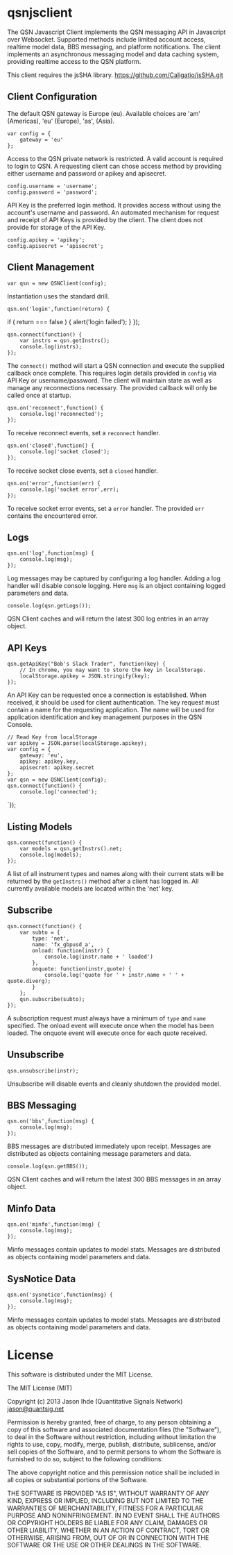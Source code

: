 qsnjsclient
===

The QSN Javascript Client implements the QSN messaging API in Javascript over Websocket. Supported methods include limited account access, realtime model data, BBS messaging, and platform notifications. The client implements an asynchronous messaging model and data caching system, providing realtime access to the QSN platform.

This client requires the jsSHA library. https://github.com/Caligatio/jsSHA.git

Client Configuration
---

The default QSN gateway is Europe (eu). Available choices are 'am' (Americas), 'eu' (Europe), 'as', (Asia).

	var config = {
		gateway = 'eu'
	};

Access to the QSN private network is restricted. A valid account is required to login to QSN. A requesting client can chose access method by providing either username and password or apikey and apisecret.

	config.username = 'username';
	config.password = 'password';

API Key is the preferred login method. It provides access without using the account's username and password. An automated mechanism for request and receipt of API Keys is provided by the client. The client does not provide for storage of the API Key.

	config.apikey = 'apikey';
	config.apisecret = 'apisecret';

Client Management
---

	var qsn = new QSNClient(config);

Instantiation uses the standard drill.

	qsn.on('login',function(return) {
  if ( return === false ) {
   alert('login failed');
  }
	});

	qsn.connect(function() {
		var instrs = qsn.getInstrs();
		console.log(instrs);
	});

The `connect()` method will start a QSN connection and execute the supplied callback once complete. This requires login details provided in `config` via API Key or username/password. The client will maintain state as well as manage any reconnections necessary. The provided callback will only be called once at startup.

	qsn.on('reconnect',function() {
		console.log('reconnected');	
	});

To receive reconnect events, set a `reconnect` handler.

	qsn.on('closed',function() {
		console.log('socket closed');	
	});

To receive socket close events, set a `closed` handler.

	qsn.on('error',function(err) {
		console.log('socket error',err);	
	});

To receive socket error events, set a `error` handler. The provided `err` contains the encountered error.

Logs
---

	qsn.on('log',function(msg) {
		console.log(msg);
	});

Log messages may be captured by configuring a log handler. Adding a log handler will disable console logging. Here `msg` is an object containing logged parameters and data.

	console.log(qsn.getLogs());

QSN Client caches and will return the latest 300 log entries in an array object.

API Keys
---

	qsn.getApiKey("Bob's Slack Trader", function(key) {
		// In chrome, you may want to store the key in localStorage.
		localStorage.apikey = JSON.stringify(key);
	});

An API Key can be requested once a connection is established. When received, it should be used for client authentication. The key request must contain a name for the requesting application. The name will be used for application identification and key management purposes in the QSN Console.

	// Read Key from localStorage
	var apikey = JSON.parse(localStorage.apikey);
	var config = {
		gateway: 'eu',
		apikey: apikey.key,
		apisecret: apikey.secret
	};
	var qsn = new QSNClient(config);
	qsn.connect(function() {
		console.log('connected');
`});

Listing Models
---

	qsn.connect(function() {
		var models = qsn.getInstrs().net;
		console.log(models);
	});

A list of all instrument types and names along with their current stats will be returned by the `getInstrs()` method after a client has logged in. All currently available models are located within the 'net' key.

Subscribe
---

	qsn.connect(function() {
		var subto = {
			type: 'net',
			name: 'fx_gbpusd_a',
			onload: function(instr) {
				console.log(instr.name + ' loaded')
			},
			onquote: function(instr,quote) {
				console.log('quote for ' + instr.name + ' ' + quote.diverg);
			}
		};
		qsn.subscribe(subto);
	});

A subscription request must always have a minimum of `type` and `name` specified. The onload event will execute once when the model has been loaded. The onquote event will execute once for each quote received.

Unsubscribe
---

	qsn.unsubscribe(instr);

Unsubscribe will disable events and cleanly shutdown the provided model.

BBS Messaging
---

	qsn.on('bbs',function(msg) {
		console.log(msg);
	});

BBS messages are distributed immediately upon receipt. Messages are distributed as objects containing message parameters and data.

	console.log(qsn.getBBS());

QSN Client caches and will return the latest 300 BBS messages in an array object.

Minfo Data
---

	qsn.on('minfo',function(msg) {
		console.log(msg);
	});

Minfo messages contain updates to model stats. Messages are distributed as objects containing model parameters and data.

SysNotice Data
---

	qsn.on('sysnotice',function(msg) {
		console.log(msg);
	});

Minfo messages contain updates to model stats. Messages are distributed as objects containing model parameters and data.

License
===

This software is distributed under the MIT License.

The MIT License (MIT)

Copyright (c) 2013 Jason Ihde (Quantitative Signals Network) <jason@quantsig.net>

Permission is hereby granted, free of charge, to any person obtaining a copy
of this software and associated documentation files (the "Software"), to deal
in the Software without restriction, including without limitation the rights
to use, copy, modify, merge, publish, distribute, sublicense, and/or sell
copies of the Software, and to permit persons to whom the Software is
furnished to do so, subject to the following conditions:

The above copyright notice and this permission notice shall be included in
all copies or substantial portions of the Software.

THE SOFTWARE IS PROVIDED "AS IS", WITHOUT WARRANTY OF ANY KIND, EXPRESS OR
IMPLIED, INCLUDING BUT NOT LIMITED TO THE WARRANTIES OF MERCHANTABILITY,
FITNESS FOR A PARTICULAR PURPOSE AND NONINFRINGEMENT. IN NO EVENT SHALL THE
AUTHORS OR COPYRIGHT HOLDERS BE LIABLE FOR ANY CLAIM, DAMAGES OR OTHER
LIABILITY, WHETHER IN AN ACTION OF CONTRACT, TORT OR OTHERWISE, ARISING FROM,
OUT OF OR IN CONNECTION WITH THE SOFTWARE OR THE USE OR OTHER DEALINGS IN
THE SOFTWARE.



